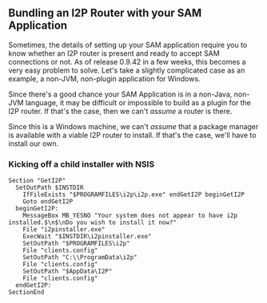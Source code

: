 Bundling an I2P Router with your SAM Application
------------------------------------------------

Sometimes, the details of setting up your SAM application require you to know
whether an I2P router is present and ready to accept SAM connections or not. As
of release 0.9.42 in a few weeks, this becomes a very easy problem to solve.
Let's take a slightly complicated case as an example, a non-JVM, non-plugin
application for Windows.

Since there's a good chance your SAM Application is in a non-Java, non-JVM
language, it may be difficult or impossible to build as a plugin for the I2P
router. If that's the case, then we can't *assume* a router is there.

Since this is a Windows machine, we can't *assume* that a package manager is
available with a viable I2P router to install. If that's the case, we'll have to
install our own.

### Kicking off a child installer with NSIS

``` NSIS
Section "GetI2P"
  SetOutPath $INSTDIR
    IfFileExists "$PROGRAMFILES\i2p\i2p.exe" endGetI2P beginGetI2P
    Goto endGetI2P
  beginGetI2P:
    MessageBox MB_YESNO "Your system does not appear to have i2p installed.$\n$\nDo you wish to install it now?"
    File "i2pinstaller.exe"
    ExecWait "$INSTDIR\i2pinstaller.exe"
    SetOutPath "$PROGRAMFILES\i2p"
    File "clients.config"
    SetOutPath "C:\\ProgramData\i2p"
    File "clients.config"
    SetOutPath "$AppData\I2P"
    File "clients.config"
  endGetI2P:
SectionEnd
```
